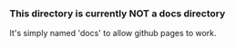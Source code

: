 ### This directory is currently NOT a docs directory
It's simply named 'docs' to allow github pages to work.
